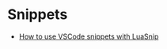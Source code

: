 # Snippets

- [How to use VSCode snippets with LuaSnip](https://github.com/L3MON4D3/LuaSnip/blob/master/DOC.md#vs-code)
